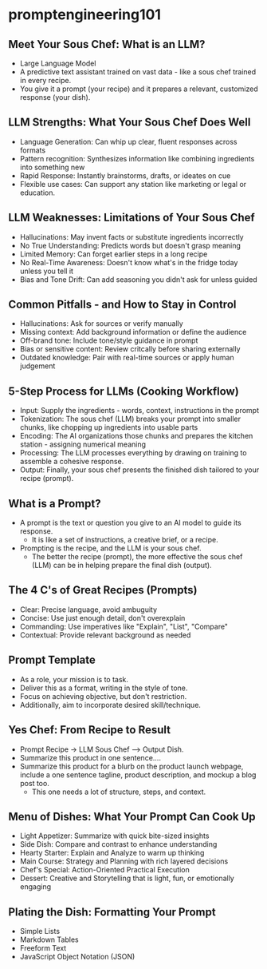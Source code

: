 # promptengineering101

## Meet Your Sous Chef: What is an LLM?
* Large Language Model
* A predictive text assistant trained on vast data - like a sous chef trained in every recipe.
* You give it a prompt (your recipe) and it prepares a relevant, customized response (your dish).

## LLM Strengths: What Your Sous Chef Does Well
* Language Generation: Can whip up clear, fluent responses across formats
* Pattern recognition: Synthesizes information like combining ingredients into something new
* Rapid Response: Instantly brainstorms, drafts, or ideates on cue
* Flexible use cases: Can support any station like marketing or legal or education.

## LLM Weaknesses: Limitations of Your Sous Chef
* Hallucinations: May invent facts or substitute ingredients incorrectly
* No True Understanding: Predicts words but doesn't grasp meaning
* Limited Memory: Can forget earlier steps in a long recipe
* No Real-Time Awareness: Doesn't know what's in the fridge today unless you tell it
* Bias and Tone Drift: Can add seasoning you didn't ask for unless guided

## Common Pitfalls - and How to Stay in Control
* Hallucinations: Ask for sources or verify manually
* Missing context: Add background information or define the audience
* Off-brand tone: Include tone/style guidance in prompt
* Bias or sensitive content: Review critcally before sharing externally
* Outdated knowledge: Pair with real-time sources or apply human judgement

## 5-Step Process for LLMs (Cooking Workflow)
* Input: Supply the ingredients - words, context, instructions in the prompt
* Tokenization: The sous chef (LLM) breaks your prompt into smaller chunks, like chopping up ingredients into usable parts
* Encoding: The AI organizations those chunks and prepares the kitchen station - assigning numerical meaning
* Processing: The LLM processes everything by drawing on training to assemble a cohesive response.
* Output: Finally, your sous chef presents the finished dish tailored to your recipe (prompt).

## What is a Prompt?
* A prompt is the text or question you give to an AI model to guide its response.
  * It is like a set of instructions, a creative brief, or a recipe.
* Prompting is the recipe, and the LLM is your sous chef.
  * The better the recipe (prompt), the more effective the sous chef (LLM) can be in helping prepare the final dish (output).

## The 4 C's of Great Recipes (Prompts)
* Clear: Precise language, avoid ambuguity
* Concise: Use just enough detail, don't overexplain
* Commanding: Use imperatives like "Explain", "List", "Compare"
* Contextual: Provide relevant background as needed

## Prompt Template
* As a role, your mission is to task.
* Deliver this as a format, writing in the style of tone.
* Focus on achieving objective, but don't restriction.
* Additionally, aim to incorporate desired skill/technique.

## Yes Chef: From Recipe to Result
* Prompt Recipe -> LLM Sous Chef --> Output Dish.
* Summarize this product in one sentence....
* Summarize this product for a blurb on the product launch webpage, include a one sentence tagline, product description, and mockup a blog post too.
   * This one needs a lot of structure, steps, and context.
 
## Menu of Dishes: What Your Prompt Can Cook Up
* Light Appetizer: Summarize with quick bite-sized insights
* Side Dish: Compare and contrast to enhance understanding
* Hearty Starter: Explain and Analyze to warm up thinking
* Main Course: Strategy and Planning with rich layered decisions
* Chef's Special: Action-Oriented Practical Execution
* Dessert: Creative and Storytelling that is light, fun, or emotionally engaging

## Plating the Dish: Formatting Your Prompt
* Simple Lists
* Markdown Tables
* Freeform Text
* JavaScript Object Notation (JSON)
